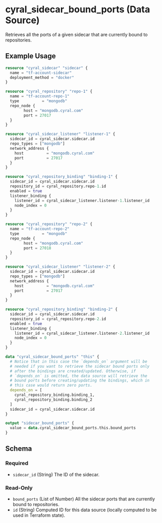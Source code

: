 # cyral_sidecar_bound_ports (Data Source)

Retrieves all the ports of a given sidecar that are currently bound to repositories.

## Example Usage

```terraform
resource "cyral_sidecar" "sidecar" {
  name = "tf-account-sidecar"
  deployment_method = "docker"
}

resource "cyral_repository" "repo-1" {
  name = "tf-account-repo-1"
  type          = "mongodb"
  repo_node {
        host = "mongodb.cyral.com"
        port = 27017
  }
}

resource "cyral_sidecar_listener" "listener-1" {
  sidecar_id = cyral_sidecar.sidecar.id
  repo_types = ["mongodb"]
  network_address {
    host          = "mongodb.cyral.com"
    port          = 27017
  }
}

resource "cyral_repository_binding" "binding-1" {
  sidecar_id = cyral_sidecar.sidecar.id
  repository_id = cyral_repository.repo-1.id
  enabled = true
  listener_binding {
    listener_id = cyral_sidecar_listener.listener-1.listener_id
    node_index = 0
  }
}

resource "cyral_repository" "repo-2" {
  name = "tf-account-repo-2"
  type          = "mongodb"
  repo_node {
        host = "mongodb.cyral.com"
        port = 27018
  }
}

resource "cyral_sidecar_listener" "listener-2" {
  sidecar_id = cyral_sidecar.sidecar.id
  repo_types = ["mongodb"]
  network_address {
    host          = "mongodb.cyral.com"
    port          = 27017
  }
}

resource "cyral_repository_binding" "binding-2" {
  sidecar_id = cyral_sidecar.sidecar.id
  repository_id = cyral_repository.repo-2.id
  enabled = true
  listener_binding {
    listener_id = cyral_sidecar_listener.listener-2.listener_id
    node_index = 0
  }
}

data "cyral_sidecar_bound_ports" "this" {
  # Notice that in this case the `depends_on` argument will be
  # needed if you want to retrieve the sidecar bound ports only
  # after the bindings are created/updated. Otherwise, if
  # `depends_on` is omitted, the data source will retrieve the
  # bound ports before creating/updating the bindings, which in
  # this case would return zero ports.
  depends_on = [
    cyral_repository_binding.binding_1,
    cyral_repository_binding.binding_2
  ]
  sidecar_id = cyral_sidecar.sidecar.id
}

output "sidecar_bound_ports" {
  value = data.cyral_sidecar_bound_ports.this.bound_ports
}
```

<!-- schema generated by tfplugindocs -->

## Schema

### Required

-   `sidecar_id` (String) The ID of the sidecar.

### Read-Only

-   `bound_ports` (List of Number) All the sidecar ports that are currently bound to repositories.
-   `id` (String) Computed ID for this data source (locally computed to be used in Terraform state).
